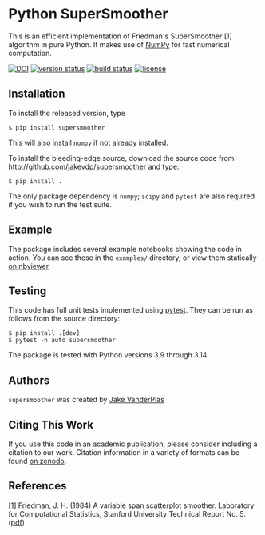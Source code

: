 # Python SuperSmoother

This is an efficient implementation of Friedman's SuperSmoother [1]
algorithm in pure Python. It makes use of [NumPy](http://numpy.org)
for fast numerical computation.

[![DOI](https://zenodo.org/badge/9372/jakevdp/supersmoother.svg)](http://dx.doi.org/10.5281/zenodo.14475)
[![version status](http://img.shields.io/pypi/v/supersmoother.svg?style=flat)](https://pypi.python.org/pypi/supersmoother)
[![build status](https://github.com/jakevdp/supersmoother/actions/workflows/test.yml/badge.svg)](https://github.com/jakevdp/supersmoother/actions/workflows/test.yml)
[![license](http://img.shields.io/badge/license-BSD-blue.svg?style=flat)](https://github.com/jakevdp/supersmoother/blob/main/LICENSE)

## Installation
To install the released version, type
```
$ pip install supersmoother
```

This will also install `numpy` if not already installed.

To install the bleeding-edge source, download the source code from http://github.com/jakevdp/supersmoother and type:
```
$ pip install .
```

The only package dependency is `numpy`; `scipy` and `pytest` are also required if you wish to run the test suite.

## Example
The package includes several example notebooks showing the code in action.
You can see these in the `examples/` directory, or view them statically
[on nbviewer](http://nbviewer.ipython.org/github/jakevdp/supersmoother/blob/main/examples/Index.ipynb)

## Testing
This code has full unit tests implemented using [pytest](https://pytest.org).
They can be run as follows from the source directory:
```
$ pip install .[dev]
$ pytest -n auto supersmoother
```
The package is tested with Python versions 3.9 through 3.14.

## Authors
``supersmoother`` was created by [Jake VanderPlas](http://vanderplas.com)

## Citing This Work
If you use this code in an academic publication, please consider including a citation to our work.
Citation information in a variety of formats can be found [on zenodo](http://dx.doi.org/10.5281/zenodo.14475).

## References
[1] Friedman, J. H. (1984) A variable span scatterplot smoother. Laboratory for Computational Statistics, Stanford University Technical Report No. 5. ([pdf](http://www.slac.stanford.edu/cgi-wrap/getdoc/slac-pub-3477.pdf))
